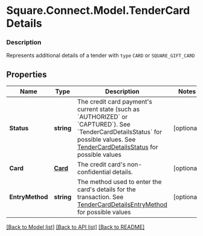 # Square.Connect.Model.TenderCardDetails

### Description

Represents additional details of a tender with `type` `CARD` or `SQUARE_GIFT_CARD`

## Properties

Name | Type | Description | Notes
------------ | ------------- | ------------- | -------------
**Status** | **string** | The credit card payment&#39;s current state (such as &#x60;AUTHORIZED&#x60; or &#x60;CAPTURED&#x60;). See &#x60;TenderCardDetailsStatus&#x60; for possible values. See [TenderCardDetailsStatus](#type-tendercarddetailsstatus) for possible values | [optional] 
**Card** | [**Card**](Card.md) | The credit card&#39;s non-confidential details. | [optional] 
**EntryMethod** | **string** | The method used to enter the card&#39;s details for the transaction. See [TenderCardDetailsEntryMethod](#type-tendercarddetailsentrymethod) for possible values | [optional] 



[[Back to Model list]](../README.md#documentation-for-models) [[Back to API list]](../README.md#documentation-for-api-endpoints) [[Back to README]](../README.md)

